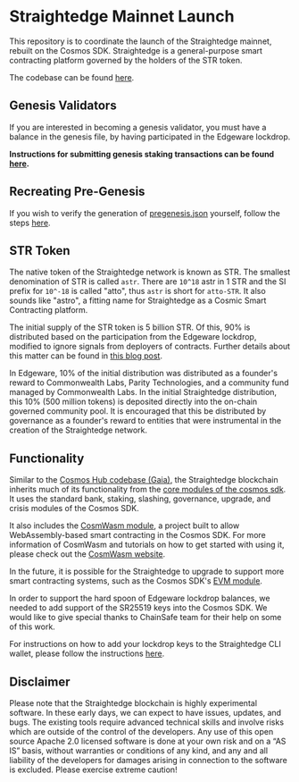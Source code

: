 # Straightedge Mainnet Launch

This repository is to coordinate the launch of the Straightedge mainnet, rebuilt on the Cosmos SDK.  Straightedge is a general-purpose smart contracting platform governed by the holders of the STR token.

The codebase can be found [here](https://github.com/heystraightedge/straightedge).

## Genesis Validators

If you are interested in becoming a genesis validator, you must have a balance in the genesis file, by having participated in the Edgeware lockdrop.

**Instructions for submitting genesis staking transactions can be found [here](./gentxs/README.md).**

## Recreating Pre-Genesis

If you wish to verify the generation of [pregenesis.json](pregenesis.json) yourself, follow the steps [here](building-pregenesis/README.md).

## STR Token

The native token of the Straightedge network is known as STR.  The smallest denomination of STR is called `astr`.  There are `10^18` astr in 1 STR and the SI prefix for `10^-18` is called "atto", thus `astr` is short for `atto-STR`.  It also sounds like "astro", a fitting name for Straightedge as a Cosmic Smart Contracting platform.

The initial supply of the STR token is 5 billion STR.  Of this, 90% is distributed based on the participation from the Edgeware lockdrop, modified to ignore signals from deployers of contracts.  Further details about this matter can be found in [this blog post](https://medium.com/straightedge/on-the-straightedge-genesis-block-d073e78b9b02).

In Edgeware, 10% of the initial distribution was distributed as a founder's reward to Commonwealth Labs, Parity Technologies, and a community fund managed by Commonwealth Labs.  In the initial Straightedge distribution, this 10% (500 million tokens) is deposited directly into the on-chain governed community pool.  It is encouraged that this be distributed by governance as a founder's reward to entities that were instrumental in the creation of the Straightedge network.

## Functionality

Similar to the [Cosmos Hub codebase (Gaia)](https://github.com/cosmos/gaia), the Straightedge blockchain inherits much of its functionality from the [core modules of the cosmos sdk](https://github.com/cosmos/cosmos-sdk/tree/master/x).  It uses the standard bank, staking, slashing, governance, upgrade, and crisis modules of the Cosmos SDK.

It also includes the [CosmWasm module](https://github.com/cosmwasm/wasmd/tree/master/x/wasm), a project built to allow WebAssembly-based smart contracting in the Cosmos SDK.  For more information of CosmWasm and tutorials on how to get started with using it, please check out the [CosmWasm website](https://www.cosmwasm.com/).

In the future, it is possible for the Straightedge to upgrade to support more smart contracting systems, such as the Cosmos SDK's [EVM module](https://github.com/chainsafe/ethermint).

In order to support the hard spoon of Edgeware lockdrop balances, we needed to add support of the SR25519 keys into the Cosmos SDK.  We would like to give special thanks to ChainSafe team for their help on some of this work.

For instructions on how to add your lockdrop keys to the Straightedge CLI wallet, please follow the instructions [here](https://github.com/heystraightedge/straightedge#importing-lockdrop-keys).

## Disclaimer

Please note that the Straightedge blockchain is highly experimental software. In these early days, we can expect to have issues, updates, and bugs. The existing tools require advanced technical skills and involve risks which are outside of the control of the developers. Any use of this open source Apache 2.0 licensed software is done at your own risk and on a “AS IS” basis, without warranties or conditions of any kind, and any and all liability of the developers for damages arising in connection to the software is excluded. Please exercise extreme caution!
